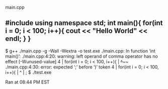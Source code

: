 main.cpp

#include <iostream>
using namespace std;
int main(){
  for(int i = 0; i < 100; i++){
    cout << "Hello World" << endl;
  }
}
----------
$ g++ ./main.cpp -g -Wall -Wextra -o test.exe
./main.cpp: In function ‘int main()’:
./main.cpp:4:20: warning: left operand of comma operator has no effect [-Wunused-value]
    4 |   for(int i = 0; i < 100, i++){
      |                  ~~^~~~~
./main.cpp:4:30: error: expected ‘;’ before ‘)’ token
    4 |   for(int i = 0; i < 100, i++){
      |                              ^
      |                              ;
$ ./test.exe 

Ran at 08:44 PM EST
